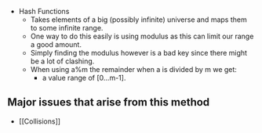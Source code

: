 - Hash Functions
	- Takes elements of a big (possibly infinite) universe and maps them to some infinite range.
	- One way to do this easily is using modulus as this can limit our range a good amount.
	- Simply finding the modulus however is a bad key since there might be a lot of clashing.
	- When using a%m the remainder when a is divided by m we get:
		- a value range of \[0...m-1].

## Major issues that arise from this method

- [[Collisions]]